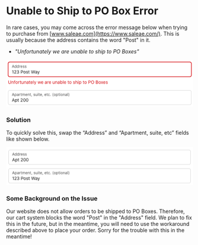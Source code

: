 # Unable to Ship to PO Box Error

In rare cases, you may come across the error message below when trying to purchase from [www.saleae.com](https://www.saleae.com/). This is usually because the address contains the word "Post" in it.

* _"Unfortunately we are unable to ship to PO Boxes"_

![PO Box Error Message](../../.gitbook/assets/po-box-error.png)

### Solution

To quickly solve this, swap the “Address” and “Apartment, suite, etc” fields like shown below.

![Swap the Address and Apartment/suite fields](../../.gitbook/assets/swap.png)

### Some Background on the Issue

Our website does not allow orders to be shipped to PO Boxes. Therefore, our cart system blocks the word "Post" in the "Address" field. We plan to fix this in the future, but in the meantime, you will need to use the workaround described above to place your order. Sorry for the trouble with this in the meantime!

